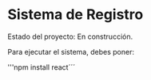 <h1> Sistema de Registro</h1>

Estado del proyecto: En construcción.

Para ejecutar el sistema, debes poner:

'''npm install react´´´
